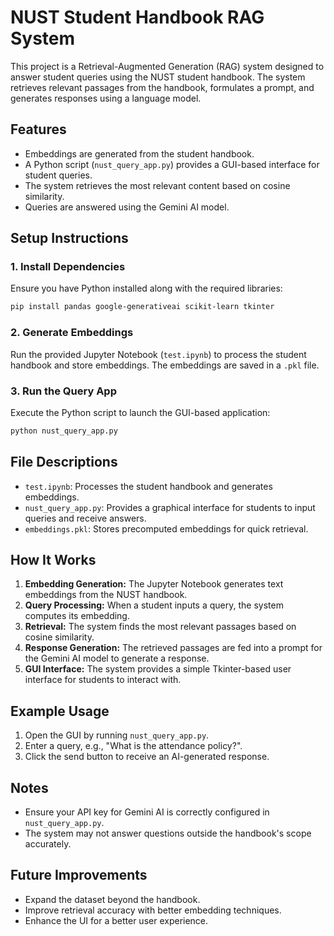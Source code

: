 # NUST Student Handbook RAG System

This project is a Retrieval-Augmented Generation (RAG) system designed to answer student queries using the NUST student handbook. The system retrieves relevant passages from the handbook, formulates a prompt, and generates responses using a language model.

## Features
- Embeddings are generated from the student handbook.
- A Python script (`nust_query_app.py`) provides a GUI-based interface for student queries.
- The system retrieves the most relevant content based on cosine similarity.
- Queries are answered using the Gemini AI model.

## Setup Instructions
### 1. Install Dependencies
Ensure you have Python installed along with the required libraries:
```bash
pip install pandas google-generativeai scikit-learn tkinter
```

### 2. Generate Embeddings
Run the provided Jupyter Notebook (`test.ipynb`) to process the student handbook and store embeddings. The embeddings are saved in a `.pkl` file.

### 3. Run the Query App
Execute the Python script to launch the GUI-based application:
```bash
python nust_query_app.py
```

## File Descriptions
- `test.ipynb`: Processes the student handbook and generates embeddings.
- `nust_query_app.py`: Provides a graphical interface for students to input queries and receive answers.
- `embeddings.pkl`: Stores precomputed embeddings for quick retrieval.

## How It Works
1. **Embedding Generation:** The Jupyter Notebook generates text embeddings from the NUST handbook.
2. **Query Processing:** When a student inputs a query, the system computes its embedding.
3. **Retrieval:** The system finds the most relevant passages based on cosine similarity.
4. **Response Generation:** The retrieved passages are fed into a prompt for the Gemini AI model to generate a response.
5. **GUI Interface:** The system provides a simple Tkinter-based user interface for students to interact with.

## Example Usage
1. Open the GUI by running `nust_query_app.py`.
2. Enter a query, e.g., "What is the attendance policy?".
3. Click the send button to receive an AI-generated response.

## Notes
- Ensure your API key for Gemini AI is correctly configured in `nust_query_app.py`.
- The system may not answer questions outside the handbook's scope accurately.

## Future Improvements
- Expand the dataset beyond the handbook.
- Improve retrieval accuracy with better embedding techniques.
- Enhance the UI for a better user experience.

